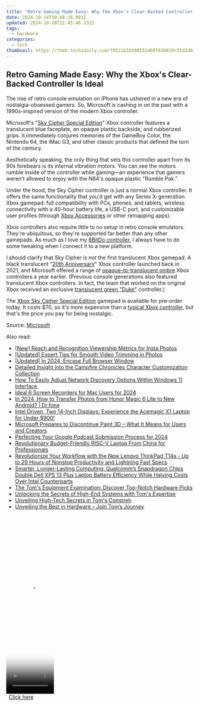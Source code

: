 ```yaml
---
title: "Retro Gaming Made Easy: Why the Xbox's Clear-Backed Controller Is Ideal"
date: 2024-10-14T10:48:26.001Z
updated: 2024-10-18T22:45:46.132Z
tags:
  - hardware
categories:
  - tech
thumbnail: https://thmb.techidaily.com/f8511b1b508552460f630419c51d2d616ebcbf19dbd124bdf2e50582d197ea31.jpg
---
```


## Retro Gaming Made Easy: Why the Xbox's Clear-Backed Controller Is Ideal

The rise of retro console emulation on iPhone has ushered in a new era of nostalgia-obsessed gamers. So, Microsoft is cashing in on the past with a 1990s-inspired version of the modern Xbox controller.

 Microsoft's "[Sky Cipher Special Edition](https://www.xbox.com/en-US/accessories/controllers/sky-cipher-special-edition)" Xbox controller features a translucent blue faceplate, an opaque plastic backside, and rubberized grips. It immediately conjures memories of the GameBoy Color, the Nintendo 64, the iMac G3, and other classic products that defined the turn of the century.

 Aesthetically speaking, the only thing that sets this controller apart from its 90s forebears is its internal vibration motors. You can see the motors rumble inside of the controller while gaming—an experience that gamers weren't allowed to enjoy with the N64's opaque plastic "Rumble Pak."

 Under the hood, the Sky Cipher controller is just a normal Xbox controller. It offers the same functionality that you'd get with any Series X-generation Xbox gamepad: full compatibility with PCs, phones, and tablets, wireless connectivity with a 40-hour battery life, a USB-C port, and customizable user profiles (through [Xbox Accessories](https://support.xbox.com/en-US/help/hardware-network/accessories/xbox-accessories-app) or other remapping apps).

 Xbox controllers also require little to no setup in retro console emulators. They're ubiquitous, so they're supported far better than any other gamepads. As much as I love my [8BitDo controller](https://fake-location.techidaily.com/dose-life360-notify-me-when-someone-checks-my-location-on-apple-iphone-6-plus-drfone-by-drfone-virtual-ios/), I always have to do some tweaking when I connect it to a new platform.

 I should clarify that Sky Cipher _is not_ the first translucent Xbox gamepad. A black translucent "[20th Anniversary](https://www.windowscentral.com/xbox-20th-anniversary-controller-hands-on)" Xbox controller launched back in 2021, and Microsoft offered a range of [opaque-to-translucent ombre](https://www.amazon.com/Xbox-Wireless-Controller-Phantom-Special-one/dp/B07P3L5GMW?tag=hotoge-20&ascsubtag=UUhtgUeUpU2004558&asc%5Frefurl=https%3A%2F%2Fwww.howtogeek.com%2Fxbox-special-edition-sky-cipher-gamepad%2F&asc%5Fcampaign=Short-Term) Xbox controllers a year earlier. (Previous console generations also featured translucent Xbox controllers. In fact, the team that worked on the original Xbox received an exclusive [translucent green "Duke"](https://xbox.fandom.com/wiki/Duke%5FLaunch%5FTeam%5FEdition%5Fcontroller) controller.)

 The [Xbox Sky Cipher Special Edition](https://www.xbox.com/en-US/accessories/controllers/sky-cipher-special-edition) gamepad is available for pre-order today. It costs $70, so it's more expensive than a [typical Xbox controller](https://www.amazon.com/s?k=xbox+controller&tag=hotoge-20&ascsubtag=UUhtgUeUpU2004558&asc%5Frefurl=https%3A%2F%2Fwww.howtogeek.com%2Fxbox-special-edition-sky-cipher-gamepad%2F&asc%5Fcampaign=Short-Term), but that's the price you pay for being nostalgic.

 Source: [Microsoft](https://news.xbox.com/en-us/2024/07/31/sky-cipher-xbox-wireless-controller-transparent/)

<ins class="adsbygoogle"
     style="display:block"
     data-ad-format="autorelaxed"
     data-ad-client="ca-pub-7571918770474297"
     data-ad-slot="1223367746"></ins>

<ins class="adsbygoogle"
     style="display:block"
     data-ad-client="ca-pub-7571918770474297"
     data-ad-slot="8358498916"
     data-ad-format="auto"
     data-full-width-responsive="true"></ins>

<span class="atpl-alsoreadstyle">Also read:</span>
<div><ul>
<li><a href="https://instagram-clips.techidaily.com/new-reach-and-recognition-viewership-metrics-for-insta-photos/"><u>[New] Reach and Recognition Viewership Metrics for Insta Photos</u></a></li>
<li><a href="https://some-techniques.techidaily.com/updated-expert-tips-for-smooth-video-trimming-in-photos/"><u>[Updated] Expert Tips for Smooth Video Trimming in Photos</u></a></li>
<li><a href="https://remote-screen-capture.techidaily.com/updated-in-2024-encase-full-browser-window/"><u>[Updated] In 2024, Encase Full Browser Window</u></a></li>
<li><a href="https://buynow-help.techidaily.com/detailed-insight-into-the-campfire-chronicles-character-customization-collection/"><u>Detailed Insight Into the Campfire Chronicles Character Customization Collection</u></a></li>
<li><a href="https://techno-recovery.techidaily.com/how-to-easily-adjust-network-discovery-options-within-windows-11-interface/"><u>How To Easily Adjust Network Discovery Options Within Windows 11 Interface</u></a></li>
<li><a href="https://screen-capture.techidaily.com/ideal-6-screen-recorders-for-mac-users-for-2024/"><u>Ideal 6 Screen Recorders for Mac Users for 2024</u></a></li>
<li><a href="https://android-transfer.techidaily.com/in-2024-how-to-transfer-photos-from-honor-magic-6-lite-to-new-android-drfone-by-drfone-transfer-from-android-transfer-from-android/"><u>In 2024, How to Transfer Photos from Honor Magic 6 Lite to New Android? | Dr.fone</u></a></li>
<li><a href="https://hardware-help.techidaily.com/1723862669261-intel-driven-two-14-inch-displays-experience-the-acemagic-x1-laptop-for-under-900/"><u>Intel Driven, Two 14-Inch Displays: Experience the Acemagic X1 Laptop for Under $900!</u></a></li>
<li><a href="https://some-techniques.techidaily.com/microsoft-prepares-to-discontinue-paint-3d-what-it-means-for-users-and-creators/"><u>Microsoft Prepares to Discontinue Paint 3D – What It Means for Users and Creators</u></a></li>
<li><a href="https://fox-hovers.techidaily.com/perfecting-your-google-podcast-submission-process-for-2024/"><u>Perfecting Your Google Podcast Submission Process for 2024</u></a></li>
<li><a href="https://hardware-help.techidaily.com/revolutionary-budget-friendly-risc-v-laptop-from-china-for-professionals/"><u>Revolutionary Budget-Friendly RISC-V Laptop From China for Professionals</u></a></li>
<li><a href="https://hardware-help.techidaily.com/revolutionize-your-workflow-with-the-new-lenovo-thinkpad-t14s-up-to-29-hours-of-nonstop-productivity-and-lightning-fast-specs/"><u>Revolutionize Your Workflow with the New Lenovo ThinkPad T14s - Up to 29 Hours of Nonstop Productivity and Lightning Fast Specs</u></a></li>
<li><a href="https://hardware-help.techidaily.com/smarter-longer-lasting-computing-qualcomms-snapdragon-chips-double-dell-xps-13-plus-laptop-battery-efficiency-while-halving-costs-over-intel-counterparts/"><u>Smarter, Longer-Lasting Computing: Qualcomm’s Snapdragon Chips Double Dell XPS 13 Plus Laptop Battery Efficiency While Halving Costs Over Intel Counterparts</u></a></li>
<li><a href="https://hardware-help.techidaily.com/the-toms-equipment-examination-discover-top-notch-hardware-picks/"><u>The Tom's Equipment Examination: Discover Top-Notch Hardware Picks</u></a></li>
<li><a href="https://hardware-help.techidaily.com/unlocking-the-secrets-of-high-end-systems-with-toms-expertise/"><u>Unlocking the Secrets of High-End Systems with Tom's Expertise</u></a></li>
<li><a href="https://hardware-help.techidaily.com/unveiling-high-tech-secrets-in-toms-compreh/"><u>Unveiling High-Tech Secrets in Tom's Compreh</u></a></li>
<li><a href="https://hardware-help.techidaily.com/unveiling-the-best-in-hardware-join-toms-journey/"><u>Unveiling the Best in Hardware – Join Tom’s Journey</u></a></li>
</ul></div>

<!-- affiliate ads begin -->
<span id="1975503">
					<video width="128" height="480" style="cursor:pointer"
           poster="//a.impactradius-go.com/display-clicktoplayimage/1975503.png"
           onclick="if(!this.playClicked){this.play();this.setAttribute('controls',true);this.playClicked=true;}">
	   <source src="//a.impactradius-go.com/display-ad/22993-1975503">
	   <img src="//a.impactradius-go.com/display-clicktoplayimage/1975503.png" style="border: none; height: 100%; width: 100%; object-fit: contain">
	</video>
	<div style="width:80px;text-align:center"><a href="javascript:window.open(decodeURIComponent('https%3A%2F%2Fhomestyler.sjv.io%2Fc%2F5597632%2F1975503%2F22993'), '_blank');void(0);">Click here</a></div>
</span>
<img height="0" width="0" src="https://imp.pxf.io/i/5597632/1975503/22993" style="position:absolute;visibility:hidden;" border="0" />
<!-- affiliate ads end -->

